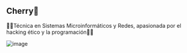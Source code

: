 ## Cherry🍒

🩷🩷Técnica en Sistemas Microinformáticos y Redes, apasionada por el hacking ético y la programación🩷🩷

![image](https://github.com/user-attachments/assets/583239d0-827d-41a9-b17c-0fde8ef7c097)



